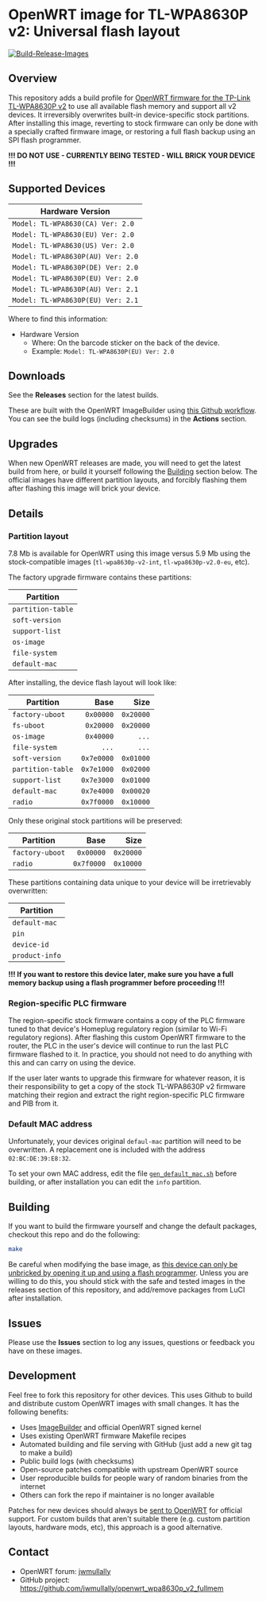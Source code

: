 # OpenWRT image for TL-WPA8630P v2: Universal flash layout

[![Build-Release-Images](https://github.com/jwmullally/openwrt_wpa8630p_v2_fullmem/actions/workflows/build_release_images.yml/badge.svg?branch=master)](https://github.com/jwmullally/openwrt_wpa8630p_v2_fullmem/actions/workflows/build_release_images.yml)

## Overview

This repository adds a build profile for [OpenWRT firmware for the TP-Link TL-WPA8630P v2](https://openwrt.org/toh/tp-link/tp-link_tl-wpa8630p_v2) to use all available flash memory and support all v2 devices. It irreversibly overwrites built-in device-specific stock partitions. After installing this image, reverting to stock firmware can only be done with a specially crafted firmware image, or restoring a full flash backup using an SPI flash programmer. 


**!!! DO NOT USE - CURRENTLY BEING TESTED - WILL BRICK YOUR DEVICE !!!**


## Supported Devices

| Hardware Version |
| --- |
| `Model: TL-WPA8630(CA) Ver: 2.0` |
| `Model: TL-WPA8630(EU) Ver: 2.0` |
| `Model: TL-WPA8630(US) Ver: 2.0` |
| `Model: TL-WPA8630P(AU) Ver: 2.0` |
| `Model: TL-WPA8630P(DE) Ver: 2.0` |
| `Model: TL-WPA8630P(EU) Ver: 2.0` |
| `Model: TL-WPA8630P(AU) Ver: 2.1` |
| `Model: TL-WPA8630P(EU) Ver: 2.1` |


Where to find this information:

* Hardware Version 
  * Where: On the barcode sticker on the back of the device.
  * Example: `Model: TL-WPA8630P(EU) Ver: 2.0`


## Downloads

See the **Releases** section for the latest builds.

These are built with the OpenWRT ImageBuilder using [this Github workflow](./.github/workflows/build_release_images.yml). You can see the build logs (including checksums) in the **Actions** section.


## Upgrades

When new OpenWRT releases are made, you will need to get the latest build from here, or build it yourself following the [Building](#Building) section below. The official images have different partition layouts, and forcibly flashing them after flashing this image will brick your device.


## Details

### Partition layout

7.8 Mb is available for OpenWRT using this image versus 5.9 Mb using the stock-compatible images (`tl-wpa8630p-v2-int`, `tl-wpa8630p-v2.0-eu`, etc).

The factory upgrade firmware contains these partitions:

| Partition |
| --- |
| `partition-table` |
| `soft-version` |
| `support-list` |
| `os-image` |
| `file-system` |
| `default-mac` |

After installing, the device flash layout will look like:

| Partition | Base | Size |
| --- | ---: | ---: |
| `factory-uboot` | `0x00000` | `0x20000` |
| `fs-uboot` | `0x20000` | `0x20000` |
| `os-image` | `0x40000` | `...` |
| `file-system` | `...` | `...` |
| `soft-version` | `0x7e0000` | `0x01000` |
| `partition-table` | `0x7e1000` | `0x02000` |
| `support-list` | `0x7e3000` | `0x01000` |
| `default-mac` | `0x7e4000` | `0x00020` |
| `radio` | `0x7f0000` | `0x10000` |

Only these original stock partitions will be preserved:

| Partition | Base | Size |
| --- | ---: | ---: |
| `factory-uboot` | `0x00000` | `0x20000` |
| `radio` | `0x7f0000` | `0x10000` |

These partitions containing data unique to your device will be irretrievably overwritten:

| Partition |
| --- |
| `default-mac` |
| `pin` |
| `device-id` |
| `product-info` |

**!!! If you want to restore this device later, make sure you have a full memory backup using a flash programmer before proceeding !!!**


### Region-specific PLC firmware

The region-specific stock firmware contains a copy of the PLC firmware tuned to that device's Homeplug regulatory region (similar to Wi-Fi regulatory regions). After flashing this custom OpenWRT firmware to the router, the PLC in the user's device will continue to run the last PLC firmware flashed to it. In practice, you should not need to do anything with this and can carry on using the device.

If the user later wants to upgrade this firmware for whatever reason, it is their responsibility to get a copy of the stock TL-WPA8630P v2 firmware matching their region and extract the right region-specific PLC firmware and PIB from it.


### Default MAC address

Unfortunately, your devices original `defaul-mac` partition will need to be overwritten. A replacement one is included with the address `02:BC:DE:39:E8:32`.

To set your own MAC address, edit the file [`gen_default_mac.sh`](src/gen_default_mac.sh) before building, or after installation you can edit the `info` partition.


## Building

If you want to build the firmware yourself and change the default packages, checkout this repo and do the following:

```bash
make
```

Be careful when modifying the base image, as [this device can only be unbricked by opening it up and using a flash programmer](https://openwrt.org/toh/tp-link/tl-wpa8630p_v2#debricking). Unless you are willing to do this, you should stick with the safe and tested images in the releases section of this repository, and add/remove packages from LuCI after installation.


## Issues

Please use the **Issues** section to log any issues, questions or feedback you have on these images.


## Development

Feel free to fork this repository for other devices. This uses Github to build and distribute custom OpenWRT images with small changes. It has the following benefits:

* Uses [ImageBuilder](https://openwrt.org/docs/guide-user/additional-software/imagebuilder) and official OpenWRT signed kernel
* Uses existing OpenWRT firmware Makefile recipes
* Automated building and file serving with GitHub (just add a new git tag to make a build)
* Public build logs (with checksums)
* Open-source patches compatible with upstream OpenWRT source
* User reproducible builds for people wary of random binaries from the internet
* Others can fork the repo if maintainer is no longer available

Patches for new devices should always be [sent to OpenWRT](https://openwrt.org/submitting-patches) for official support. For custom builds that aren't suitable there (e.g. custom partition layouts, hardware mods, etc), this approach is a good alternative.


## Contact

* OpenWRT forum: [jwmullally](https://forum.openwrt.org/u/jwmullally)
* GitHub project: <https://github.com/jwmullally/openwrt_wpa8630p_v2_fullmem>
